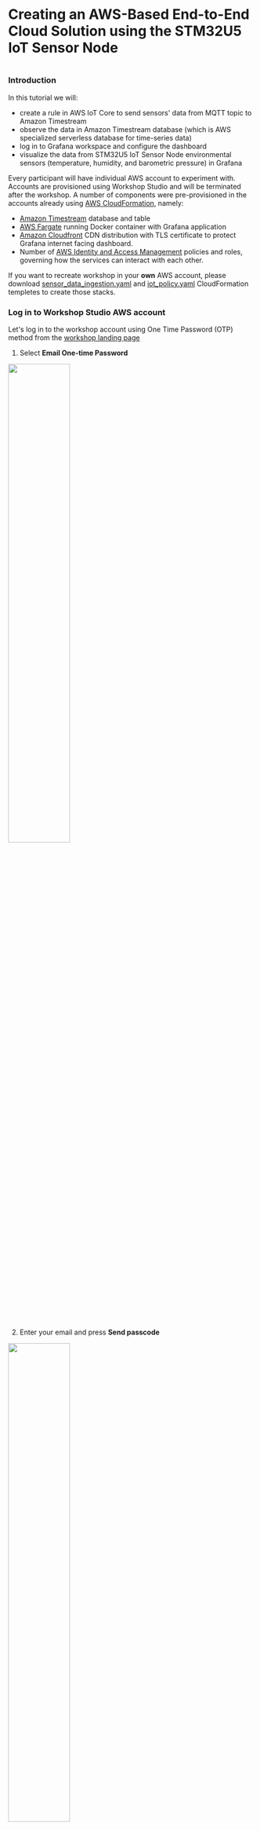 # Creating an AWS-Based End-to-End Cloud Solution using the STM32U5 IoT Sensor Node
# 

### Introduction

In this tutorial we will:

- create a rule in AWS IoT Core to send sensors' data from MQTT topic to Amazon Timestream
- observe the data in Amazon Timestream database (which is AWS specialized serverless database for time-series data)
- log in to Grafana workspace and configure the dashboard
- visualize the data from STM32U5 IoT Sensor Node environmental sensors (temperature, humidity, and barometric pressure) in Grafana

Every participant will have individual AWS account to experiment with. Accounts are provisioned using Workshop Studio and will be terminated after the workshop.
A number of components were pre-provisioned in the accounts already using [AWS CloudFormation](https://aws.amazon.com/cloudformation/), namely:
- [Amazon Timestream](https://aws.amazon.com/timestream/) database and table
- [AWS Fargate](https://aws.amazon.com/fargate/) running Docker container with Grafana application
- [Amazon Cloudfront](https://aws.amazon.com/cloudfront/) CDN distribution with TLS certificate to protect Grafana internet facing dashboard.
- Number of [AWS Identity and Access Management](https://aws.amazon.com/iam/) policies and roles, governing how the services can interact with each other.

If you want to recreate workshop in your **own** AWS account, please download [sensor_data_ingestion.yaml](https://github.com/ashmagin/STM32U5VirtualWorkshop2023/sensor_data_ingestion.yaml) and [iot_policy.yaml](https://github.com/ashmagin/STM32U5VirtualWorkshop2023/iot_policy.yaml) CloudFormation templetes to create those stacks.

### Log in to Workshop Studio AWS account

Let's log in to the workshop account using One Time Password (OTP) method from the [workshop landing page](https://catalog.us-east-1.prod.workshops.aws/join?access-code=0760-05334e-84)

1. Select **Email One-time Password**
<img src="images/otpInit.png" width="50%" height="50%">

2. Enter your email and press **Send passcode**
<img src="images/otpEmail.png" width="50%" height="50%">

3. Check your email and enter the 9-digit value in the prompt and press **Sign in**
<img src="images/otpPasscode.png" width="50%" height="50%">

4. Tick the checkbox accepting the Terms and conditions and press **Join Event**
<img src="images/termsAndConditions.png" width="50%" height="50%">

5. At the left bottom panel *"AWS Account access"* select **Open AWS Console (us-east-1)**
<img src="images/awsAccountAccess.png" width="50%" height="50%">

### MQTT topics structure and payload format

In the STM32U5 AWS QuickConnect workshop, you should already know the deviceID. If not open the serial console to STM32U5 and reset the board pressing the black RST button. Look for the string similar to:

```
<INF>      790 [MQTTAgent ] Client Certificate: CN=stm32u5-a61b1620323443M0, SN:0x5A7C3C321EDBC7F9
```
The CN value is the first level MQTT topic that your device is publishing on. Environmental sensors are published to:

```
stm32u5-XXXXXXXXXXXXXXXX/env_sensor_data
```
In my case it is *stm32u5-8b74032038373303/env_sensor_data*

The payload for environmental sensors is a structured JSON:

```json
{
  "temp_0_c": 34.11742,
  "rh_pct": 30.602741,
  "temp_1_c": 34.150002,
  "baro_mbar": 1000.073242
}
```
It is important as it allows rule engine to do transformation and enrichment of data on the fly.

Let's verify that our STM32U5 IoT Discovery Node sends messages to AWS IoT Core.

1. In the AWS Console navigate to **Services $\to$ Internet of Things $\to$ IoT Core**.
<img src="images/iotCore.png" width="50%" height="50%">

2. Navigate to **MQTT Test Client**. Subscribe to all MQTT topics by entering **#** symbol in the Subscribe field and click **Subscribe**
<img src="images/mqttTestClient.png" width="50%" height="50%">

3. Observe messages. Click on pause, copy and save your MQTT topic. Remember, it has format *stm32u5-XXXXXXXXXXXXXXXX/env_sensor_data*. We will need that value later.
<img src="images/mqttMessage.png" width="50%" height="50%">

Now that we know our topic structure and payload, lets publish that data to Amazon Timestream database.


### AWS IoT Core Rules

AWS IoT rules give your devices an ability to send the data from MQTT topics to a variety of AWS services, such as S3, DynamoDB, Lambda, OpenSearch, Timestream, etc. Rules also can perform data filtering and transformation. To learm more refer to [official documentation](https://docs.aws.amazon.com/iot/latest/developerguide/iot-rules.html).

1. In the AWS Console navigate to **Services $\to$ Internet of Things $\to$ IoT Core**. On that screen from the left-hand panel chose **Message Routing $\to$ Rules**
<img src="images/iotCore.png" width="50%" height="50%">

2. Create the rule with the name *MQTTtoTimestream* and description *Send data from STM32U5 environmental sensors to Amazon Timestream timeseries database*. Click **Next**
<img src="images/ruleInit.png" width="50%" height="50%">

3. Enter the SQL statement to get temperature and humidity reading from environmental sensors payload and click **Next**
```sql
SELECT temp_0_c AS temperature, rh_pct AS humidity, baro_mbar AS pressure FROM 'stm32u5-XXXXXXXXXXXXXXXX/env_sensor_data'
```
<img src="images/ruleSQL.png" width="50%" height="50%">

4. Attach the action. Choose **Timestream table** as the Action, select *SensorData* database and *stm32u5* as a table. Configure the dimension with the dimension name *name* and dimension value *stm32u5*. For IAM role, search for *sensor-data-ingestion-TimestreamInsertRole-XXXXXXXXXXXX* role.
<img src="images/ruleAction.png" width="50%" height="50%">

5. Inspect the input and click **Create**
<img src="images/ruleCreate.png" width="50%" height="50%">

### Amazon Timestream

Let's verify that the rule is sending the data to the database

1. In the AWS Console navigate to **Services $\to$ Database $\to$ Amazon Timestream**. Or Search for *"Timestream"*
<img src="images/timestreamConsole.png" width="50%" height="50%">

2. Expand the left-side navigation panel by clicking on **$\equiv$** symbol
<img src="images/timestreamSidePanel.png" width="50%" height="50%">

3. Navigate to **Management Tools $\to$ Query Editor**. Find *stm32u5* table and click on the triple vertical dots on the right-hand side. Click on **Preview data**
<img src="images/timestreamQueryPreview.png" width="50%" height="50%">

4. Run the query
<img src="images/timestreamQueryRun.png" width="50%" height="50%">

5. Inspect the result
<img src="images/timestreamQueryResults.png" width="50%" height="50%">

### Amazon Grafana

1. In AWS Console navigate to **Services $\to$ Management&Governance $\to$ CloudFormation**
2. Click on *sensor-data-ingestion* stack and then inspect *Outputs* tab. There should be *Grafana URL* filed. Click on the URL that should look similar to http://dxxxxxxxxxxxx.cloudfront.net/
3. In the Grafana login screen use *workshop* as username and *stm32u5* as a password
<img src="images/grafanaLogin.png" width="50%" height="50%">

4. Dashboard should start displaying the values from Amazon Timestream stm32u5 table. If values are not displayed, please click **Edit** on correspondent widget and verify that the query and the measurement fields are correct. The dashboard should look like this.
<img src="images/grafanaDashboard.png" width="50%" height="50%">

5. Please note that temperature on the sensor can be significantly higher than ambient due to the proximity to WiFi module that gets warm quickly
6. Breathe at the board and observe the humidity graph changes

### This concludes the workshop 
